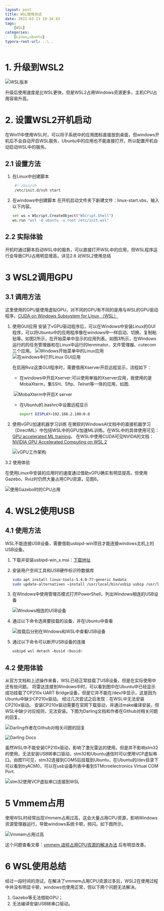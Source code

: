 ```yaml
---
layout: post
title: WSL使用测试
date: 2022-03-13 19:34:43
tags: 
    [WSL] 
categories: 
    [Linux,ubuntu]
typora-root-url: ..\..
---
```


# 1. 升级到WSL2

![WSL版本](/images/WSL使用测试/image-20220313193707500.png)

升级后使用速度是比WSL更快，但是WSL2占用Windows资源更多，主机CPU占用容易升高。

# 2. 设置WSL2开机启动

在Win11中使用WSL时，可以将子系统中的应用图标直接放到桌面，但windows开机后不会自动开启WSL服务，Ubuntu中的应用也不能直接打开。所以配置开机自动启动WSL中的服务。

## 2.1 设置方法

1. 在Linux中创建脚本
   ```bash
    #! /bin/sh
    /etc/init.d/ssh start
   ```
   
2. 在windows中创建脚本
   在开机启动文件夹下新建文件：linux-start.vbs，输入以下内容。
   
   ```bash
   set ws = WScript.CreateObject("WScript.Shell")
   ws.run "wsl -d ubuntu -u root /etc/init.wsl"
   ```


## 2.2 实际体验

开机时通过脚本启动WSL中的服务，可以直接打开WSL中的应用，但WSL程序运行会导致CPU占用明显增高，详见2.6 对WSL2使用总结

# 3 WSL2调用GPU

## 3.1 调用方法

这里使用的GPU是使用虚拟GPU，对不同的GPU有不同的是用与WSL的GPU驱动程序。[CUDA on Windows Subsystem for Linux （WSL）](https://developer.nvidia.com/cuda/wsl)

1. 使用GUI应用
   安装了vGPU驱动程序后，可以在Windows中安装Linux的GUI程序，可以将Ubuntu中的应用程序像在windows中一样启动、切换、复制粘贴等。如图2所示，在开始菜单中显示的应用列表。如图3所示，在Windows运行的的任务管理器和在Linux中运行的terminator、文件管理器、cutecom三个应用。
   ![Windows开始菜单中的Linux应用](/images/WSL使用测试/image-20220313194336731.png)
   ![在windows中打开Linux GUI应用](/images/WSL使用测试/image-20220313194346532.png)

    在启用Rviz这类GUI程序时，需要借用Xserver开启远程显示，流程如下：
      + 在windows中开启Xserver:可以使用单独的Xserver应用，我使用的是MobaXterm，集SSH、Sftp、Telnet等一体的应用，如图.    
   
   ​	![MobaXterm中开启X server](/images/WSL使用测试/image-20220313194720102.png)
      + 在Ubuntu的.bashrc中设置远程显示
   
        ```bash
        export DISPLAY=192.168.2.100:0.0
        ```
   
        

2. 使用vGPU加速机器学习训练
    在微软的WindowsAI文档中的直接机器学习（DirectML）中包括WSL中的GPU加速ML训练。在WSL中的具体使用可见：[GPU accelerated ML training](https://docs.microsoft.com/zh-cn/windows/ai/directml/gpu-accelerated-training)。
    在WSL中使用CUDA可见NVIDA的文档：[NVIDIA GPU Accelerated Computing on WSL 2](https://docs.nvidia.com/cuda/wsl-user-guide/index.html#getting-started-with-cuda-on-wsl)
    
    ![vGPU工作架构](/images/WSL使用测试/image-20220313195105827.png)

3.2 使用体验

在使用Linux中安装的应用时的速度通过借助vGPU确实有明显提高，但使用Gazebo、Rviz时仍然大量占用CPU资源，见图6。

![使用Gazebo时的CPU占用](/images/WSL使用测试/image-20220313195153340.png)

# 4. WSL2使用USB

## 4.1 使用方法

WSL不能连接USB设备，需要借助usbipd-win项目才能连接windows主机上的USB设备。

1.	下载并安装usbipd-win_x.msi：[下载地址](https://github.com/dorssel/usbipd-win/releases)

2. 安装用户空间工具和USB硬件标识符数据库

   ```bash
   sudo apt install linux-tools-5.4.0-77-generic hwdata
   sudo update-alternatives –install /usr/local/bin/usbip usbip /usr/lib/linux-tools/5.4.0-77-generic/usbip 20
   ```

3. 在Windows中使用管理员模式打开PowerShell，列出Windows相连的USB设备

   ![Windows相连的USB设备](/images/WSL使用测试/image-20220313195435420.png)

4. 通过以下命令选择要挂载的设备，并在Ubuntu中查看

   ![挂载后分别在Windows和WSL中查看USB设备](/images/WSL使用测试/image-20220313195511453.png)

5. 通过以下命令可以断开USB设备的连接

   ```bash
   usbipd wsl detach –busid <busid>
   ```

## 4.2 使用体验

从官方文档和上述操作来看，WSL已经正常挂载了USB设备，但是在实际使用中还有些问题。
将雷达连接到Windows中时，可以看到图中在Ubuntu中已经显示成功挂载了CP210x UART Bridge设备，但是它并不能在/dev/中显示，这是因为Ubuntu中缺少CP210x驱动。
经过几次尝试之后发现：在WSL中无法安装CP210x驱动。
安装CP210x驱动需要在官网下载驱动，并通过make编译安装，但WSL中缺少对应规则，无法安装。下图为Darling文档和作者在Github对相关问题的回复。

![Darling作者在Github对相关问题的回复](/images/WSL使用测试/image-20220313195738914.png)

![Darling Docs](/images/WSL使用测试/image-20220313195842034.png)

虽然WSL中不能安装CP210x驱动，影响了激光雷达的使用，但是并不影响stm32的使用。无法安装USB转串口驱动，stm32和Ubuntu通信时可以使用VCP虚拟串口。由图11可见，stm32连接到COM5后挂载到Ubuntu，在Ubuntu的/dev目录下可以看到ttyACM0，可以在usb设备列表中看到STMcroelectronics Virtual COM Port.

![stm32使用VCP虚拟串口连接到WSL](/images/WSL使用测试/image-20220313195906088.png)

# 5	Vmmem占用

使用WSL时经常出现Vmmem占用过高，这会大量占用CPU资源，影响Windows资源管理器运行，导致windows系统卡顿，频闪。如下图所示。

![Vmmem占用过高](/images/WSL使用测试/image-20220313200014905.png)

这个问题查看文章：[vmmem 进程占用CPU资源的解决办法](https://blog.csdn.net/vandavidchou/article/details/117143614) 后有明显改善。

# 6 WSL使用总结

经过一段时间的测试，在解决了vmmem占用CPU资源过多后，WSL2在使用过程中并没有明显卡顿，windows也使用正常，但以下两个问题无法解决。

1. Gazebo等无法借助GPU；
2. 无法编译安装USB转串口驱动。
